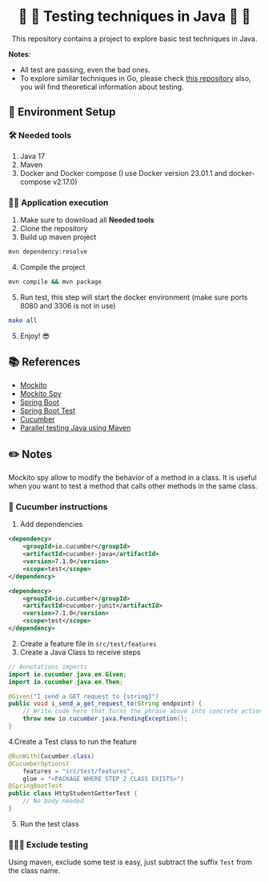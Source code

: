 <h1 align="center">
  🚀 🍮 Testing techniques in Java 🍮 🚀
</h1>

<p align="center">
  This repository contains a project to explore basic test techniques in Java.
</p>

__Notes__:
- All test are passing, even the bad ones.
- To explore similar techniques in Go, please check [this repository](https://github.com/dasalgadoc/testing-in-go) also, you will find theoretical information about testing.

## 🧲 Environment Setup

### 🛠️ Needed tools

1. Java 17
2. Maven
3. Docker and Docker compose (I use Docker version 23.01.1 and docker-compose v2.17.0)

### 🏃🏻 Application execution

1. Make sure to download all __Needed tools__
2. Clone the repository
3. Build up maven project
```bash
mvn dependency:resolve
```
4. Compile the project
```bash
mvn compile && mvn package
```
5. Run test, this step will start the docker environment (make sure ports 8080 and 3306 is not in use)
```bash
make all
```
5. Enjoy! 😎

## 📚 References

- [Mockito](https://site.mockito.org/)
- [Mockito Spy](https://www.baeldung.com/mockito-spy)
- [Spring Boot](https://spring.io/projects/spring-boot)
- [Spring Boot Test](https://docs.spring.io/spring-boot/docs/current/reference/html/features.html#features.testing)
- [Cucumber](https://cucumber.io/)
- [Parallel testing Java using Maven](https://www.baeldung.com/maven-junit-parallel-tests)

## ✏️ Notes
Mockito spy allow to modify the behavior of a method in a class. It is useful when you want to test a method that calls other methods in the same class.

### 🥒 Cucumber instructions
1. Add dependencies
```xml
<dependency>
    <groupId>io.cucumber</groupId>
    <artifactId>cucumber-java</artifactId>
    <version>7.1.0</version>
    <scope>test</scope>
</dependency>

<dependency>
    <groupId>io.cucumber</groupId>
    <artifactId>cucumber-junit</artifactId>
    <version>7.1.0</version>
    <scope>test</scope>
</dependency>
```
2. Create a feature file in `src/test/features`
3. Create a Java Class to receive steps
```java
// Annotations imports
import io.cucumber.java.en.Given;
import io.cucumber.java.en.Then;

@Given("I send a GET request to {string}")
public void i_send_a_get_request_to(String endpoint) {
    // Write code here that turns the phrase above into concrete actions
    throw new io.cucumber.java.PendingException();
}
```

4.Create a Test class to run the feature

```java
@RunWith(Cucumber.class)
@CucumberOptions(
    features = "src/test/features",
    glue = "<PACKAGE WHERE STEP 2 CLASS EXISTS>")
@SpringBootTest
public class HttpStudentGetterTest {
    // No body needed
}
```

5. Run the test class

### 🙅🏻‍♂️ Exclude testing 

Using maven, exclude some test is easy, just subtract the suffix `Test` from the class name.
